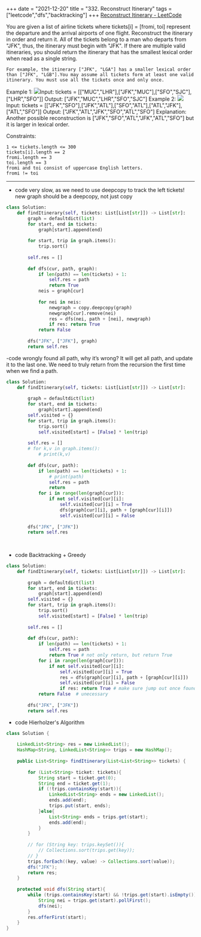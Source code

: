 +++ 
date = "2021-12-20"
title = "332. Reconstruct Itinerary"
tags = ["leetcode","dfs","backtracking"]
+++
[Reconstruct Itinerary - LeetCode](https://leetcode.com/problems/reconstruct-itinerary/)

You are given a list of airline tickets where tickets[i] = [fromi, toi] represent the departure and the arrival airports of one flight. Reconstruct the itinerary in order and return it.
All of the tickets belong to a man who departs from "JFK", thus, the itinerary must begin with "JFK". If there are multiple valid itineraries, you should return the itinerary that has the smallest lexical order when read as a single string.

	For example, the itinerary ["JFK", "LGA"] has a smaller lexical order than ["JFK", "LGB"].You may assume all tickets form at least one valid itinerary. You must use all the tickets once and only once.
 
Example 1:
![](https://assets.leetcode.com/uploads/2021/03/14/itinerary1-graph.jpg)Input: tickets = [["MUC","LHR"],["JFK","MUC"],["SFO","SJC"],["LHR","SFO"]] Output: ["JFK","MUC","LHR","SFO","SJC"] 
Example 2:
![](https://assets.leetcode.com/uploads/2021/03/14/itinerary2-graph.jpg)Input: tickets = [["JFK","SFO"],["JFK","ATL"],["SFO","ATL"],["ATL","JFK"],["ATL","SFO"]] Output: ["JFK","ATL","JFK","SFO","ATL","SFO"] Explanation: Another possible reconstruction is ["JFK","SFO","ATL","JFK","ATL","SFO"] but it is larger in lexical order. 
 
Constraints:

	1 <= tickets.length <= 300
	tickets[i].length == 2
	fromi.length == 3
	toi.length == 3
	fromi and toi consist of uppercase English letters.
	fromi != toi
---
- code  very slow, as we need to use deepcopy to track the left tickets! new graph should be a deepcopy, not just copy
```py
class Solution:
    def findItinerary(self, tickets: List[List[str]]) -> List[str]:
        graph = defaultdict(list)
        for start, end in tickets:
            graph[start].append(end)
            
        for start, trip in graph.items():
            trip.sort()
            
        self.res = []
                
        def dfs(cur, path, graph):
            if len(path) == len(tickets) + 1:
                self.res = path
                return True
            neis = graph[cur]
            
            for nei in neis:
                newgraph = copy.deepcopy(graph)
                newgraph[cur].remove(nei)
                res = dfs(nei, path + [nei], newgraph)
                if res: return True
            return False
        
        dfs("JFK", ["JFK"], graph) 
        return self.res
```
-code wrongly found all path, why it’s wrong? It will get all path, and update it to the last one. We need to truly return from the recursion the first time when we find a path.
```py
class Solution:
    def findItinerary(self, tickets: List[List[str]]) -> List[str]:
        
        graph = defaultdict(list)
        for start, end in tickets:
            graph[start].append(end)
        self.visited = {}
        for start, trip in graph.items():
            trip.sort()
            self.visited[start] = [False] * len(trip)
            
        self.res = []
        # for k,v in graph.items():
            # print(k,v)
                
        def dfs(cur, path):
            if len(path) == len(tickets) + 1:
                # print(path)
                self.res = path
                return
            for i in range(len(graph[cur])):
                if not self.visited[cur][i]:
                    self.visited[cur][i] = True
                    dfs(graph[cur][i], path + [graph[cur][i]])
                    self.visited[cur][i] = False
                
        dfs("JFK", ["JFK"])
        return self.res
                
        
```
- code Backtracking + Greedy
```py
class Solution:
    def findItinerary(self, tickets: List[List[str]]) -> List[str]:
        
        graph = defaultdict(list)
        for start, end in tickets:
            graph[start].append(end)
        self.visited = {}
        for start, trip in graph.items():
            trip.sort()
            self.visited[start] = [False] * len(trip)
            
        self.res = []
                
        def dfs(cur, path):
            if len(path) == len(tickets) + 1:                
                self.res = path
                return True # not only return, but return True
            for i in range(len(graph[cur])):
                if not self.visited[cur][i]:
                    self.visited[cur][i] = True
                    res = dfs(graph[cur][i], path + [graph[cur][i]])
                    self.visited[cur][i] = False
                    if res: return True # make sure jump out once found the first res
            return False  # unecessary
                
        dfs("JFK", ["JFK"])
        return self.res
```
- code   Hierholzer's Algorithm
```java
class Solution {
    
    LinkedList<String> res = new LinkedList();
    HashMap<String, LinkedList<String>> trips = new HashMap();
        
    public List<String> findItinerary(List<List<String>> tickets) {
        
        for (List<String> ticket: tickets){
            String start = ticket.get(0);
            String end = ticket.get(1);
            if (!trips.containsKey(start)){
                LinkedList<String> ends = new LinkedList();
                ends.add(end);
                trips.put(start, ends);
            }else{
                List<String> ends = trips.get(start);
                ends.add(end);
            }
        }
        
        // for (String key: trips.keySet()){
            // Collections.sort(trips.get(key));
        // }
        trips.forEach((key, value) -> Collections.sort(value));
        dfs("JFK");
        return res;
    }
    
    protected void dfs(String start){
        while (trips.containsKey(start) && !trips.get(start).isEmpty()){
            String nei = trips.get(start).pollFirst();
            dfs(nei);
        }
        res.offerFirst(start);
    }
}
```
